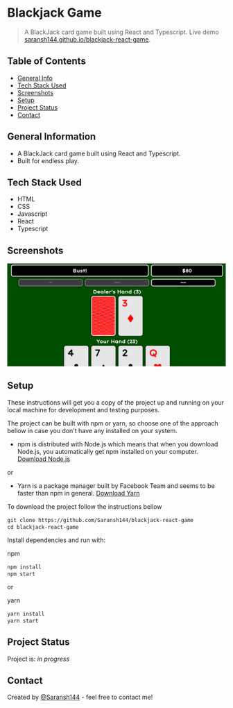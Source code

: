 # Blackjack Game

> A BlackJack card game built using React and Typescript.
> Live demo [saransh144.github.io/blackjack-react-game](https://saransh144.github.io/blackjack-react-game/). <!-- If you have the project hosted somewhere, include the link here. -->

## Table of Contents

- [General Info](#general-information)
- [Tech Stack Used](#tech-stack-used)
- [Screenshots](#screenshots)
- [Setup](#setup)
- [Project Status](#project-status)
- [Contact](#contact)
<!-- * [License](#license) -->

## General Information

- A BlackJack card game built using React and Typescript.
- Built for endless play.
<!-- You don't have to answer all the questions - just the ones relevant to your project. -->

## Tech Stack Used

- HTML
- CSS
- Javascript
- React
- Typescript

<!-- ## Features

List the ready features here:

- Awesome feature 1
- Awesome feature 2
- Awesome feature 3 -->

## Screenshots

![Example screenshot](./public/blackjack.png)

<!-- If you have screenshots you'd like to share, include them here. -->

## Setup

These instructions will get you a copy of the project up and running on your local machine for development and testing purposes.

The project can be built with npm or yarn, so choose one of the approach bellow in case you don't
have any installed on your system.

- npm is distributed with Node.js which means that when you download Node.js,
  you automatically get npm installed on your computer. [Download Node.js](https://nodejs.org/en/download/)

or

- Yarn is a package manager built by Facebook Team and seems to be faster than npm in general. [Download Yarn](https://yarnpkg.com/en/docs/install)

To download the project follow the instructions bellow

```
git clone https://github.com/Saransh144/blackjack-react-game
cd blackjack-react-game
```

Install dependencies and run with:

npm

```
npm install
npm start
```

or

yarn

```
yarn install
yarn start
```

<!-- ## Usage

How does one go about using it?
Provide various use cases and code examples here.

`write-your-code-here` -->

## Project Status

Project is: _in progress_

<!--
## Room for Improvement

Include areas you believe need improvement / could be improved. Also add TODOs for future development.

Room for improvement:

- Improvement to be done 1
- Improvement to be done 2

To do:

- Feature to be added 1
- Feature to be added 2
-->

<!--
## Acknowledgements

Give credit here.

- This project was inspired by...
- This project was based on [this tutorial](https://www.example.com).
- Many thanks to...
-->

## Contact

Created by [@Saransh144](https://www.linkedin.com/in/saransh-gupta144/) - feel free to contact me!

<!-- Optional -->
<!-- ## License -->
<!-- This project is open source and available under the [... License](). -->

<!-- You don't have to include all sections - just the one's relevant to your project -->
